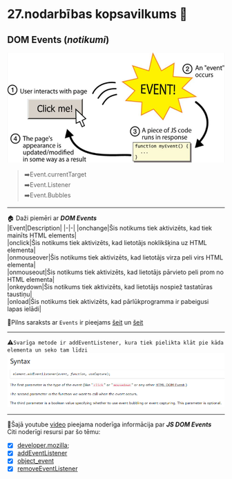 # 27.nodarbības kopsavilkums :pushpin:

## DOM Events (**_notikumi_**)

![event](https://github.com/zazturbo/Mans_JS/blob/dd01cf9065b74c8c66dca4c02acf988bbd6a35b3/images/Event.png)

> ➡️Event.currentTarget  
> ➡️Event.Listener  
> ➡️Event.Bubbles

---

🏠 Daži piemēri ar **_DOM Events_**  
|Event|Description|
|-|-|
|onchange|Šis notikums tiek aktivizēts, kad tiek mainīts HTML elements|  
|onclick|Šis notikums tiek aktivizēts, kad lietotājs noklikšķina uz HTML elementa|  
|onmouseover|Šis notikums tiek aktivizēts, kad lietotājs virza peli virs HTML elementa|  
|onmouseout|Šis notikums tiek aktivizēts, kad lietotājs pārvieto peli prom no HTML elementa|  
|onkeydown|Šis notikums tiek aktivizēts, kad lietotājs nospiež tastatūras taustiņu|  
|onload|Šis notikums tiek aktivizēts, kad pārlūkprogramma ir pabeigusi lapas ielādi|

🔗Pilns saraksts ar `Events` ir pieejams [šeit](https://www.w3schools.com/jsref/dom_obj_event.asp) un [šeit](https://oddler.ru/blog/i63)

---

⚠️`Svarīga metode ir addEventListener, kura tiek pielikta klāt pie kāda elementa un seko tam līdzi`  
![sintax](https://github.com/zazturbo/Mans_JS/blob/5f140e64a0878bfd46d8ee48c7e3190b0bf29216/images/addEventListener.png)

---

🔗Šajā youtube [video](https://www.youtube.com/watch?v=bWCzbR5DvCo) pieejama noderīga informācija par **_JS DOM Events_**   
Citi noderīgi resursi par šo tēmu:  
- [x] [developer.mozilla](https://developer.mozilla.org/ru/docs/Web/Events);  
- [x] [addEventListener](https://developer.mozilla.org/ru/docs/Web/API/EventTarget/addEventListener)  
- [x] [object_event](https://developer.mozilla.org/ru/docs/Web/API/Event)  
- [x] [removeEventListener](https://developer.mozilla.org/ru/docs/Web/API/EventTarget/removeEventListener)
